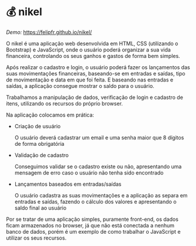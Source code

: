 # :moneybag: nikel

*Demo:* https://felipfr.github.io/nikel/

O nikel é uma aplicação web desenvolvida em HTML, CSS (utilizando o Bootstrap) e JavaScript, onde o usuário poderá organizar a sua vida financeira, controlando os seus ganhos e gastos de forma bem simples.

Após realizar o cadastro e login, o usuário poderá fazer os lançamentos das suas movimentações financeiras, baseando-se em entradas e saídas, tipo de movimentação e data em que foi feita. E baseando nas entradas e saídas, a aplicação consegue mostrar o saldo para o usuário.

Trabalhamos a manipulação de dados, verificação de login e cadastro de itens, utilizando os recursos do próprio browser.

Na aplicação colocamos em prática:

- Criação de usuário

  O usuário deverá cadastrar um email e uma senha maior que 8 dígitos de forma obrigatória

- Validação de cadastro

  Conseguimos validar se o cadastro existe ou não, apresentando uma mensagem de erro caso o usuário não tenha sido encontrado

- Lançamentos baseados em entradas/saídas

  O usuário cadastra as suas movimentações e a aplicação as separa em entradas e saídas, fazendo o cálculo dos valores e apresentando o saldo final ao usuário

Por se tratar de uma aplicação simples, puramente front-end, os dados ficam armazenados no browser, já que não está conectada a nenhum banco de dados, porém é um exemplo de como trabalhar o JavaScript e utilizar os seus recursos.
